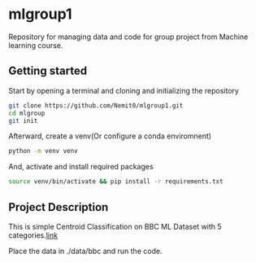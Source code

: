 # mlgroup1

Repository for managing data and code for group project from Machine learning course.

## Getting started

Start by opening a terminal and cloning and initializing the repository

```bash
git clone https://github.com/Nemit0/mlgroup1.git
cd mlgroup
git init
```

Afterward, create a venv(Or configure a conda enviromnent)
```bash
python -m venv venv
```

And, activate and install required packages
```bash
source venv/bin/activate && pip install -r requirements.txt
```

## Project Description
This is simple Centroid Classification on BBC ML Dataset with 5 categories.[link](http://mlg.ucd.ie/datasets/bbc.html)

Place the data in ./data/bbc and run the code.